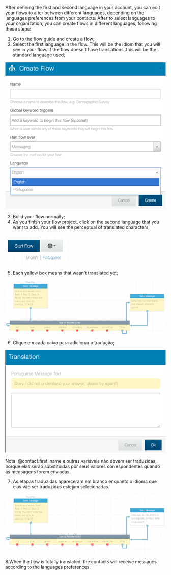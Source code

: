 After defining the first and second language in your account, you can edit your flows to alter between different languages, depending on the languages preferences from your contacts. After to select languages to your organization, you can create flows in different languages, following these steps:

1. Go to the flow guide and create a flow;
2. Select the first language in the flow. This will be the idiom that you will see in your flow. If the flow doesn't have translations, this will be the standard language used;

![](/img/flow/flow66.png)

3. Build your flow normally;
4. As you finish your flow project, click on the second language that you want to add. You will see the perceptual of translated characters;

![](/img/flow/flow67.png)

5. Each yellow box means that wasn't translated yet;

![](/img/flow/flow68.png)
 
6. Clique em cada caixa para adicionar a tradução;

![](/img/flow/flow69.png)

Nota: @contact.first_name e outras variáveis não devem ser traduzidas, porque elas serão substituídas por seus valores correspondentes quando as mensagens forem enviadas.

7. As etapas traduzidas apareceram em branco enquanto o idioma que elas vão ser traduzidas estejam selecionadas.

![](/img/flow/flow70.png)

8.When the flow is totally translated, the contacts will receive messages according to the languages preferences.
